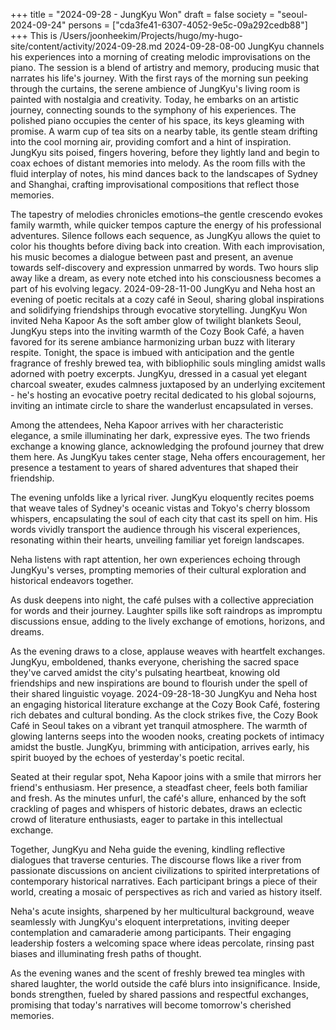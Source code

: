 +++
title = "2024-09-28 - JungKyu Won"
draft = false
society = "seoul-2024-09-24"
persons = ["cda3fe41-6307-4052-9e5c-09a292cedb88"]
+++
This is /Users/joonheekim/Projects/hugo/my-hugo-site/content/activity/2024-09-28.md
2024-09-28-08-00
JungKyu channels his experiences into a morning of creating melodic improvisations on the piano. The session is a blend of artistry and memory, producing music that narrates his life's journey.
With the first rays of the morning sun peeking through the curtains, the serene ambience of JungKyu's living room is painted with nostalgia and creativity. Today, he embarks on an artistic journey, connecting sounds to the symphony of his experiences. The polished piano occupies the center of his space, its keys gleaming with promise. A warm cup of tea sits on a nearby table, its gentle steam drifting into the cool morning air, providing comfort and a hint of inspiration. JungKyu sits poised, fingers hovering, before they lightly land and begin to coax echoes of distant memories into melody. As the room fills with the fluid interplay of notes, his mind dances back to the landscapes of Sydney and Shanghai, crafting improvisational compositions that reflect those memories. 

The tapestry of melodies chronicles emotions–the gentle crescendo evokes family warmth, while quicker tempos capture the energy of his professional adventures. Silence follows each sequence, as JungKyu allows the quiet to color his thoughts before diving back into creation. With each improvisation, his music becomes a dialogue between past and present, an avenue towards self-discovery and expression unmarred by words. Two hours slip away like a dream, as every note etched into his consciousness becomes a part of his evolving legacy.
2024-09-28-11-00
JungKyu and Neha host an evening of poetic recitals at a cozy café in Seoul, sharing global inspirations and solidifying friendships through evocative storytelling.
JungKyu Won invited Neha Kapoor
As the soft amber glow of twilight blankets Seoul, JungKyu steps into the inviting warmth of the Cozy Book Café, a haven favored for its serene ambiance harmonizing urban buzz with literary respite. Tonight, the space is imbued with anticipation and the gentle fragrance of freshly brewed tea, with bibliophilic souls mingling amidst walls adorned with poetry excerpts. JungKyu, dressed in a casual yet elegant charcoal sweater, exudes calmness juxtaposed by an underlying excitement - he's hosting an evocative poetry recital dedicated to his global sojourns, inviting an intimate circle to share the wanderlust encapsulated in verses.

Among the attendees, Neha Kapoor arrives with her characteristic elegance, a smile illuminating her dark, expressive eyes. The two friends exchange a knowing glance, acknowledging the profound journey that drew them here. As JungKyu takes center stage, Neha offers encouragement, her presence a testament to years of shared adventures that shaped their friendship.

The evening unfolds like a lyrical river. JungKyu eloquently recites poems that weave tales of Sydney's oceanic vistas and Tokyo's cherry blossom whispers, encapsulating the soul of each city that cast its spell on him. His words vividly transport the audience through his visceral experiences, resonating within their hearts, unveiling familiar yet foreign landscapes.

Neha listens with rapt attention, her own experiences echoing through JungKyu's verses, prompting memories of their cultural exploration and historical endeavors together.

As dusk deepens into night, the café pulses with a collective appreciation for words and their journey. Laughter spills like soft raindrops as impromptu discussions ensue, adding to the lively exchange of emotions, horizons, and dreams.

As the evening draws to a close, applause weaves with heartfelt exchanges. JungKyu, emboldened, thanks everyone, cherishing the sacred space they've carved amidst the city's pulsating heartbeat, knowing old friendships and new inspirations are bound to flourish under the spell of their shared linguistic voyage.
2024-09-28-18-30
JungKyu and Neha host an engaging historical literature exchange at the Cozy Book Café, fostering rich debates and cultural bonding.
As the clock strikes five, the Cozy Book Café in Seoul takes on a vibrant yet tranquil atmosphere. The warmth of glowing lanterns seeps into the wooden nooks, creating pockets of intimacy amidst the bustle. JungKyu, brimming with anticipation, arrives early, his spirit buoyed by the echoes of yesterday's poetic recital.

Seated at their regular spot, Neha Kapoor joins with a smile that mirrors her friend's enthusiasm. Her presence, a steadfast cheer, feels both familiar and fresh. As the minutes unfurl, the café's allure, enhanced by the soft crackling of pages and whispers of historic debates, draws an eclectic crowd of literature enthusiasts, eager to partake in this intellectual exchange.

Together, JungKyu and Neha guide the evening, kindling reflective dialogues that traverse centuries. The discourse flows like a river from passionate discussions on ancient civilizations to spirited interpretations of contemporary historical narratives. Each participant brings a piece of their world, creating a mosaic of perspectives as rich and varied as history itself.

Neha's acute insights, sharpened by her multicultural background, weave seamlessly with JungKyu's eloquent interpretations, inviting deeper contemplation and camaraderie among participants. Their engaging leadership fosters a welcoming space where ideas percolate, rinsing past biases and illuminating fresh paths of thought.

As the evening wanes and the scent of freshly brewed tea mingles with shared laughter, the world outside the café blurs into insignificance. Inside, bonds strengthen, fueled by shared passions and respectful exchanges, promising that today's narratives will become tomorrow's cherished memories.
